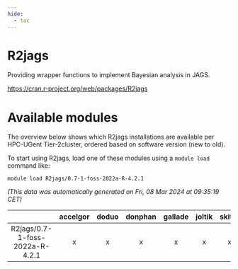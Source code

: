 ```yaml
---
hide:
  - toc
---
```


R2jags
======


Providing wrapper functions to implement Bayesian analysis in JAGS.

https://cran.r-project.org/web/packages/R2jags
# Available modules


The overview below shows which R2jags installations are available per HPC-UGent Tier-2cluster, ordered based on software version (new to old).

To start using R2jags, load one of these modules using a `module load` command like:

```shell
module load R2jags/0.7-1-foss-2022a-R-4.2.1
```

*(This data was automatically generated on Fri, 08 Mar 2024 at 09:35:19 CET)*  

| |accelgor|doduo|donphan|gallade|joltik|skitty|
| :---: | :---: | :---: | :---: | :---: | :---: | :---: |
|R2jags/0.7-1-foss-2022a-R-4.2.1|x|x|x|x|x|x|
